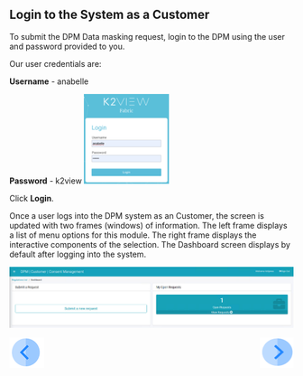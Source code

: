 ## Login to the System as a Customer

To submit the DPM Data masking request, login to the DPM using the user and password provided to you.

Our user credentials are:

**Username** - anabelle

**Password** - k2view
<img src="../images/anabelle_login.png" width="30%" height="30%">

Click **Login**.

Once a user logs into the DPM system as an Customer, the screen is updated with two frames (windows) of information. The left frame displays a list of menu options for this module. The right frame displays the interactive components of the selection. The Dashboard screen displays by default after logging into the system.

![image](../images/Customer_Dashboard.jpg)    



[![Previous](../images/Previous.png)]( 03_02_Masking_Preview_Your_Data.md)[<img align="right" width="60" height="54" src="../images/Next.png">](03_04_Masking_Submit_a_Request_to_Mask.md)
